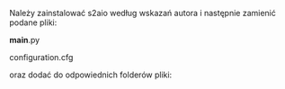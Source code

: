 Należy zainstalować s2aio według wskazań autora i następnie zamienić podane pliki:

__main__.py

configuration.cfg

oraz dodać do odpowiednich folderów pliki:
